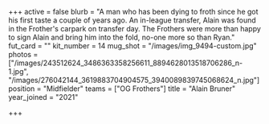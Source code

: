 +++
active = false
blurb = "A man who has been dying to froth since he got his first taste a couple of years ago. An in-league transfer, Alain was found in the Frother's carpark on transfer day. The Frothers were more than happy to sign Alain and bring him into the fold, no-one more so than Ryan."
fut_card = ""
kit_number = 14
mug_shot = "/images/img_9494-custom.jpg"
photos = ["/images/243512624_3486363358256611_8894628013518706286_n-1.jpg", "/images/276042144_3619883704904575_3940089839745068624_n.jpg"]
position = "Midfielder"
teams = ["OG Frothers"]
title = "Alain Bruner"
year_joined = "2021"

+++
